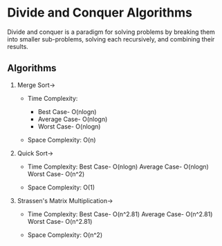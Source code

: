 # Divide and Conquer Algorithms

Divide and conquer is a paradigm for solving problems by breaking them into smaller sub-problems, solving each recursively, and combining their results.

## Algorithms
1. Merge Sort->
    - Time Complexity: 
        - Best Case- O(nlogn)
        - Average Case- O(nlogn)
        - Worst Case- O(nlogn)
   
    - Space Complexity: 
        O(n)
   
2. Quick Sort->
    - Time Complexity: 
        Best Case- O(nlogn)
        Average Case- O(nlogn)
        Worst Case- O(n^2)
   
    - Space Complexity: 
        O(1)

3. Strassen's Matrix Multiplication->
    - Time Complexity: 
        Best Case- O(n^2.81)
        Average Case- O(n^2.81)
        Worst Case- O(n^2.81)
   
    - Space Complexity: 
        O(n^2)

